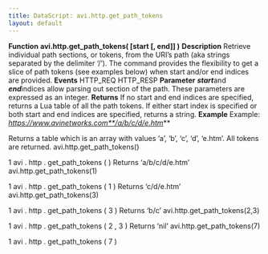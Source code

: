 ```yaml
---
title: DataScript: avi.http.get_path_tokens
layout: default
---
```

**Function** **avi.http.get_path_tokens( [start [, end]] )** **Description** Retrieve individual path sections, or tokens, from the URI’s path (aka strings separated by the delimiter ‘/’). The command provides the flexibility to get a slice of path tokens (see examples below) when start and/or end indices are provided. **Events** HTTP_REQ
HTTP_RESP **Parameter** ***start***and ***end***indices allow parsing out section of the path. These parameters are expressed as an integer. **Returns** If no start and end indices are specified, returns a Lua table of all the path tokens. If either start index is specified or both start and end indices are specified, returns a string. **Example** Example: *https://www.avinetworks.com**/a/b/c/d/e.htm***

Returns a table which is an array with values ‘a’, ‘b’, ‘c’, ‘d’, ‘e.htm’. All tokens are returned.
avi.http.get_path_tokens()

1 avi . http . get_path_tokens ( )
  Returns ‘a/b/c/d/e.htm’
avi.http.get_path_tokens(1)

1 avi . http . get_path_tokens ( 1 )
  Returns ‘c/d/e.htm’
avi.http.get_path_tokens(3)

1 avi . http . get_path_tokens ( 3 )
  Returns ‘b/c’
avi.http.get_path_tokens(2,3)

1 avi . http . get_path_tokens ( 2 , 3 )
  Returns ‘nil’
avi.http.get_path_tokens(7)

1 avi . http . get_path_tokens ( 7 )